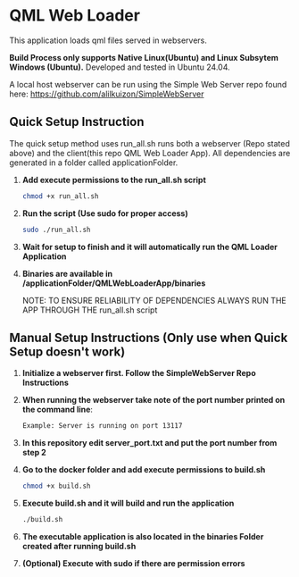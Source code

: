 
# QML Web Loader
This application loads qml files served in webservers. 

**Build Process only supports Native Linux(Ubuntu) and Linux Subsytem Windows (Ubuntu).**
Developed and tested in Ubuntu 24.04. 

A local host webserver can be run using the Simple Web Server repo found here:
https://github.com/alilkuizon/SimpleWebServer

## Quick Setup Instruction
The quick setup method uses run_all.sh runs both a webserver (Repo stated above) and the client(this repo QML Web Loader App). 
All dependencies are generated in a folder called applicationFolder. 
1. **Add execute permissions to the run_all.sh script**

   ```bash
   chmod +x run_all.sh
2. **Run the script (Use sudo for proper access)**
   
   ```bash
   sudo ./run_all.sh
3. **Wait for setup to finish and it will automatically run the QML Loader Application**
4. **Binaries are available in /applicationFolder/QMLWebLoaderApp/binaries**

   NOTE: TO ENSURE RELIABILITY OF DEPENDENCIES ALWAYS RUN THE APP THROUGH THE run_all.sh script


## Manual Setup Instructions (Only use when Quick Setup doesn't work)

1. **Initialize a webserver first. Follow the SimpleWebServer Repo Instructions**
2. **When running the webserver take note of the port number printed on the command line**:

   ```bash
   Example: Server is running on port 13117

3. **In this repository edit server_port.txt and put the port number from step 2**
4. **Go to the docker folder and add execute permissions to build.sh**
    
    ```bash
   chmod +x build.sh
5. **Execute build.sh and it will build and run the application**

    ```bash
   ./build.sh
6. **The executable application is also located in the binaries Folder created after running build.sh**
7. **(Optional) Execute with sudo if there are permission errors**
